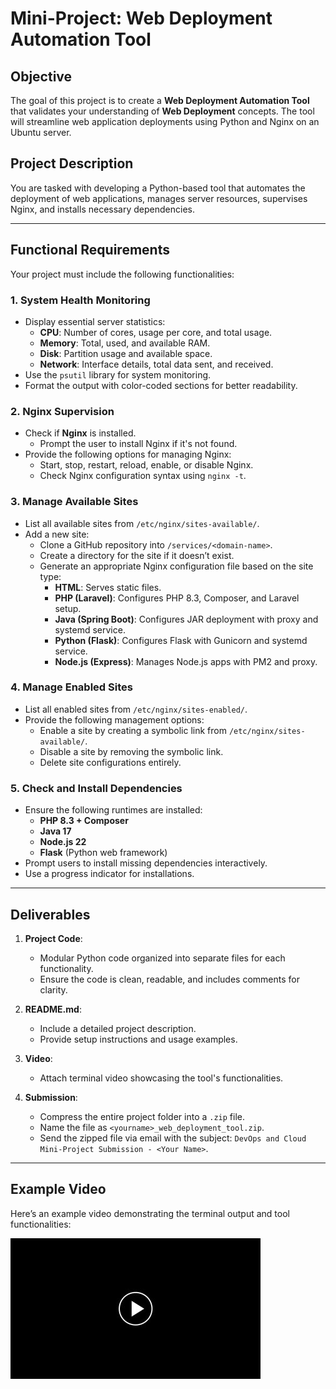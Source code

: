 # Mini-Project: Web Deployment Automation Tool

## Objective
The goal of this project is to create a **Web Deployment Automation Tool** that validates your understanding of **Web Deployment** concepts. The tool will streamline web application deployments using Python and Nginx on an Ubuntu server.

## Project Description
You are tasked with developing a Python-based tool that automates the deployment of web applications, manages server resources, supervises Nginx, and installs necessary dependencies.

---

## Functional Requirements
Your project must include the following functionalities:

### 1. System Health Monitoring
- Display essential server statistics:
  - **CPU**: Number of cores, usage per core, and total usage.
  - **Memory**: Total, used, and available RAM.
  - **Disk**: Partition usage and available space.
  - **Network**: Interface details, total data sent, and received.
- Use the `psutil` library for system monitoring.
- Format the output with color-coded sections for better readability.

### 2. Nginx Supervision
- Check if **Nginx** is installed.
  - Prompt the user to install Nginx if it's not found.
- Provide the following options for managing Nginx:
  - Start, stop, restart, reload, enable, or disable Nginx.
  - Check Nginx configuration syntax using `nginx -t`.

### 3. Manage Available Sites
- List all available sites from `/etc/nginx/sites-available/`.
- Add a new site:
  - Clone a GitHub repository into `/services/<domain-name>`.
  - Create a directory for the site if it doesn’t exist.
  - Generate an appropriate Nginx configuration file based on the site type:
    - **HTML**: Serves static files.
    - **PHP (Laravel)**: Configures PHP 8.3, Composer, and Laravel setup.
    - **Java (Spring Boot)**: Configures JAR deployment with proxy and systemd service.
    - **Python (Flask)**: Configures Flask with Gunicorn and systemd service.
    - **Node.js (Express)**: Manages Node.js apps with PM2 and proxy.

### 4. Manage Enabled Sites
- List all enabled sites from `/etc/nginx/sites-enabled/`.
- Provide the following management options:
  - Enable a site by creating a symbolic link from `/etc/nginx/sites-available/`.
  - Disable a site by removing the symbolic link.
  - Delete site configurations entirely.

### 5. Check and Install Dependencies
- Ensure the following runtimes are installed:
  - **PHP 8.3 + Composer**
  - **Java 17**
  - **Node.js 22**
  - **Flask** (Python web framework)
- Prompt users to install missing dependencies interactively.
- Use a progress indicator for installations.

---

## Deliverables
1. **Project Code**:
   - Modular Python code organized into separate files for each functionality.
   - Ensure the code is clean, readable, and includes comments for clarity.

2. **README.md**:
   - Include a detailed project description.
   - Provide setup instructions and usage examples.

3. **Video**:
   - Attach terminal video showcasing the tool's functionalities.

4. **Submission**:
   - Compress the entire project folder into a `.zip` file.
   - Name the file as `<yourname>_web_deployment_tool.zip`.
   - Send the zipped file via email with the subject:
     `DevOps and Cloud Mini-Project Submission - <Your Name>`.


---

## Example Video
Here’s an example video demonstrating the terminal output and tool functionalities:

[![Example Video](image.png)]()


